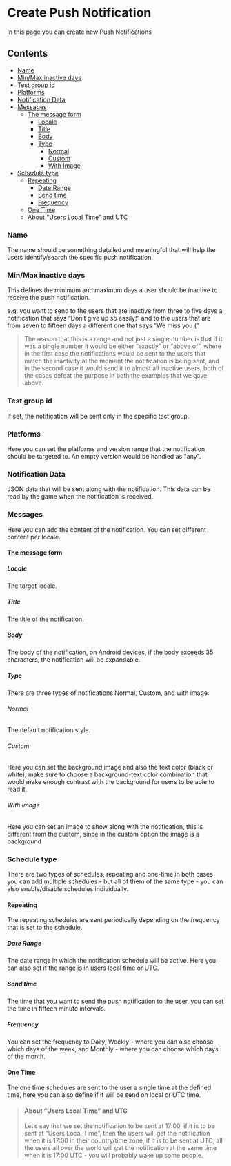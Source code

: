 # Create Push Notification

In this page you can create new Push Notifications

## Contents

- [Name](#name)
- [Min/Max inactive days](#min-max-inactive-days)
- [Test group id](#test-group-id)
- [Platforms](#platforms)
- [Notification Data](#notification-data)
- [Messages](#messages)
    * [The message form](#the-message-form)
        + [Locale](#locale)
        + [Title](#title)
        + [Body](#body)
        + [Type](#type)
            - [Normal](#normal)
            - [Custom](#custom)
            - [With Image](#with-image)
- [Schedule type](#schedule-type)
    * [Repeating](#repeating)
        + [Date Range](#date-range)
        + [Send time](#send-time)
        + [Frequency](#frequency)
    * [One Time](#one-time)
    * [About “Users Local Time” and UTC](#about--users-local-time--and-utc)
    
### Name

The name should be something detailed and meaningful that will help the users identify/search the specific push
notification.

### Min/Max inactive days

This defines the minimum and maximum days a user should be inactive to receive the push notification.

e.g. you want to send to the users that are inactive from three to five days a notification that says “Don’t give up so
easily!” and to the users that are from seven to fifteen days a different one that says “We miss you (”

> The reason that this is a range and not just a single number is that if it was a single number it would be either “exactly”
> or “above of”, where in the first case the notifications would be sent to the users that match the inactivity at the
> moment the notification is being sent, and in the second case it would send it to almost all inactive users,
> both of the cases defeat the purpose in both the examples that we gave above.

### Test group id

If set, the notification will be sent only in the specific test group.

### Platforms

Here you can set the platforms and version range that the notification should be targeted to. An empty version would be
handled as "any".

### Notification Data

JSON data that will be sent along with the notification. This data can be read by the game when the notification is
received.

### Messages

Here you can add the content of the notification. You can set different content per locale.

#### The message form

##### Locale

The target locale.

##### Title

The title of the notification.

##### Body

The body of the notification, on Android devices, if the body exceeds 35 characters, the notification will be
expandable.

##### Type

There are three types of notifications Normal, Custom, and with image.

###### Normal

The default notification style.

###### Custom

Here you can set the background image and also the text color (black or white), make sure to choose a background-text
color combination that would make enough contrast with the background for users to be able to read it.

###### With Image

Here you can set an image to show along with the notification, this is different from the custom, since in the custom
option the image is a background

### Schedule type

There are two types of schedules, repeating and one-time in both cases you can add multiple schedules - but all of them
of the same type - you can also enable/disable schedules individually.

#### Repeating

The repeating schedules are sent periodically depending on the frequency that is set to the schedule.

##### Date Range

The date range in which the notification schedule will be active. Here you can also set if the range is in users local
time or UTC.

##### Send time

The time that you want to send the push notification to the user, you can set the time in fifteen minute intervals.

##### Frequency

You can set the frequency to Daily, Weekly - where you can also choose which days of the week, and Monthly - where you
can choose which days of the month.

#### One Time

The one time schedules are sent to the user a single time at the defined time, here you can also define if it will be
send on local or UTC time.

> #### About “Users Local Time” and UTC
> Let’s say that we set the notification to be sent at 17:00, if it is to be sent at “Users Local Time”, then the users
> will get the notification when it is 17:00 in their country/time zone, if it is to be sent at UTC, all the users all
> over the world will get the notification at the same time when it is 17:00 UTC - you will probably wake up some people.
